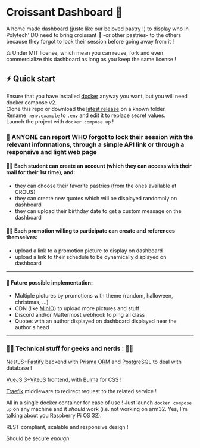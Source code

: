 # Croissant Dashboard 🥐

A home made dashboard (juste like our beloved pastry !) to display who in Polytech' DO need to bring croissant 🥐 -or other pastries- to the others because they forgot to lock their session before going away from it !

⚖️ Under MIT license, which mean you can reuse, fork and even commercialize this dashboard as long as you keep the same license !

## ⚡️ Quick start
Ensure that you have installed [docker](https://www.docker.com/) anyway you want, but you will need docker compose v2.  
Clone this repo or download the [latest release](https://github.com/remi-espie/croissant_dashboard/releases/latest) on a known folder.  
Rename `.env.example` to `.env` and edit it to replace secret values.  
Launch the project with `docker compose up` !

### 🍿 ANYONE can report WHO forgot to lock their session with the relevant informations, through a simple API link or through a responsive and light web page

#### 👨‍🎓 Each student can create an account (which they can access with their mail for their 1st time), and: 
  - they can choose their favorite pastries (from the ones available at CROUS)
  - they can create new quotes which will be displayed randomnly on dashboard
  - they can upload their birthday date to get a custom message on the dashboard
#### 👩‍🎓 Each promotion willing to participate can create and references themselves:
  - upload a link to a promotion picture to display on dashboard
  - upload a link to their schedule to be dynamically displayed on dashboard

---
#### 🚀 Future possible implementation:
- Multiple pictures by promotions with theme (random, halloween, christmas, ...)
- CDN (like [MinIO](https://min.io/)) to upload more pictures and stuff
- Discord and/or Mattermost webhook to ping all class
- Quotes with an author displayed on dashboard displayed near the author's head

---
### 👩‍💻 Technical stuff for geeks and nerds : 👨‍💻

[NestJS](https://nestjs.com/)+[Fastify](https://www.fastify.io/) backend with [Prisma ORM](https://www.prisma.io/) and [PostgreSQL](https://www.postgresql.org/) to deal with database !

[VueJS 3](https://vuejs.org/)+[ViteJS](https://vitejs.dev/) frontend, with [Bulma](https://bulma.io/) for CSS !

[Traefik](https://traefik.io/) middleware to redirect request to the related service !

All in a single docker container for ease of use ! Just launch `docker compose up` on any machine and it *should* work (i.e. not working on arm32. Yes, I'm talking about you Raspberry Pi OS 32).

REST compliant, scalable and responsive design !

Should be secure *enough*

